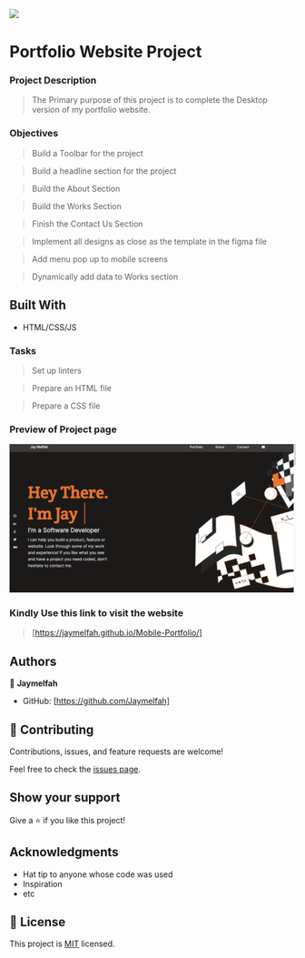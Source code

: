 
![](https://img.shields.io/badge/Microverse-blueviolet)

# Portfolio Website Project

### Project Description
>The Primary purpose of this project is to complete the Desktop version of my portfolio website.


 ### Objectives
> Build a Toolbar for the project

> Build a headline section for the project 

> Build the About Section

> Build the Works Section

> Finish the Contact Us Section

> Implement all designs as close as the template in the figma file

> Add menu pop up to mobile screens

> Dynamically add data to Works section

## Built With

- HTML/CSS/JS




### Tasks

> Set up linters

> Prepare an HTML file

> Prepare a CSS file

### Preview of Project page
![Preview](./Images/Project%20preview.png)

### Kindly Use this link to visit the website 
> [https://jaymelfah.github.io/Mobile-Portfolio/]

## Authors

👤 **Jaymelfah**

- GitHub: [https://github.com/Jaymelfah]


## 🤝 Contributing

Contributions, issues, and feature requests are welcome!

Feel free to check the [issues page](../../issues/).

## Show your support

Give a ⭐️ if you like this project!

## Acknowledgments

- Hat tip to anyone whose code was used
- Inspiration
- etc

## 📝 License

This project is [MIT](./LICENSE) licensed.
